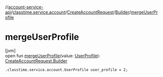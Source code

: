//[account-service-api](../../../../index.md)/[classtime.service.account](../../index.md)/[CreateAccountRequest](../index.md)/[Builder](index.md)/[mergeUserProfile](merge-user-profile.md)

# mergeUserProfile

[jvm]\
open fun [mergeUserProfile](merge-user-profile.md)(value: [UserProfile](../../-user-profile/index.md)): [CreateAccountRequest.Builder](index.md)

`.classtime.service.account.UserProfile user_profile = 2;`
